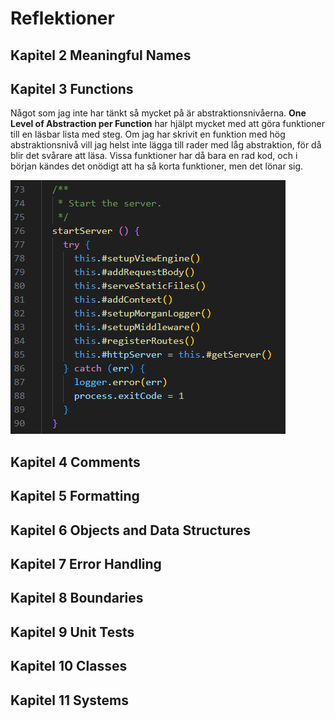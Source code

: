 # Reflektioner

## Kapitel 2 Meaningful Names

## Kapitel 3 Functions

Något som jag inte har tänkt så mycket på är abstraktionsnivåerna. **One Level of Abstraction per Function** har hjälpt mycket med att göra funktioner till en läsbar lista med steg. Om jag har skrivit en funktion med hög abstraktionsnivå vill jag helst inte lägga till rader med låg abstraktion, för då blir det svårare att läsa. Vissa funktioner har då bara en rad kod, och i början kändes det onödigt att ha så korta funktioner, men det lönar sig.

![Example high level abstraction function](./chapter3-example.png)

## Kapitel 4 Comments

## Kapitel 5 Formatting

## Kapitel 6 Objects and Data Structures

## Kapitel 7 Error Handling

## Kapitel 8 Boundaries

## Kapitel 9 Unit Tests

## Kapitel 10 Classes

## Kapitel 11 Systems
